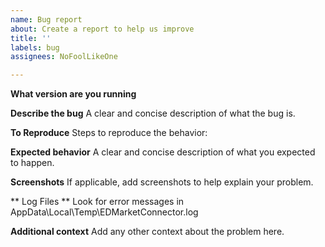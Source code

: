 ```yaml
---
name: Bug report
about: Create a report to help us improve
title: ''
labels: bug
assignees: NoFoolLikeOne

---
```


**What version are you running**


**Describe the bug**
A clear and concise description of what the bug is.

**To Reproduce**
Steps to reproduce the behavior:

**Expected behavior**
A clear and concise description of what you expected to happen.

**Screenshots**
If applicable, add screenshots to help explain your problem.

** Log Files **
Look for error messages in AppData\Local\Temp\EDMarketConnector.log

**Additional context**
Add any other context about the problem here.
